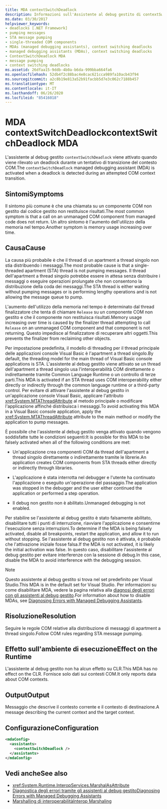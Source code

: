 ```yaml
---
title: MDA contextSwitchDeadlock
description: Informazioni sull'Assistente al debug gestito di contextSwitchDeadlock in .NET, che viene attivato quando viene rilevato un deadlock durante una transizione del contesto COM.
ms.date: 03/30/2017
helpviewer_keywords:
- deadlocks [.NET Framework]
- pumping messages
- STA message pumping
- single-threaded COM components
- MDAs (managed debugging assistants), context switching deadlocks
- managed debugging assistants (MDAs), context switching deadlocks
- ContextSwitchDeadlock MDA
- message pumping
- context switching deadlocks
ms.assetid: 26dfaa15-9ddb-4b0a-b6da-999bba664fa6
ms.openlocfilehash: 52db4f2c88bac4e8cac621cca989fa10acb43f94
ms.sourcegitcommit: a2c8b19e813a52b91facbb5d7e3c062c7188b457
ms.translationtype: MT
ms.contentlocale: it-IT
ms.lasthandoff: 06/26/2020
ms.locfileid: "85416018"
---
```

# <a name="contextswitchdeadlock-mda"></a><span data-ttu-id="df65b-103">MDA contextSwitchDeadlock</span><span class="sxs-lookup"><span data-stu-id="df65b-103">contextSwitchDeadlock MDA</span></span>

<span data-ttu-id="df65b-104">L'assistente al debug gestito `contextSwitchDeadlock` viene attivato quando viene rilevato un deadlock durante un tentativo di transizione del contesto COM.</span><span class="sxs-lookup"><span data-stu-id="df65b-104">The `contextSwitchDeadlock` managed debugging assistant (MDA) is activated when a deadlock is detected during an attempted COM context transition.</span></span>

## <a name="symptoms"></a><span data-ttu-id="df65b-105">Sintomi</span><span class="sxs-lookup"><span data-stu-id="df65b-105">Symptoms</span></span>

<span data-ttu-id="df65b-106">Il sintomo più comune è che una chiamata su un componente COM non gestito dal codice gestito non restituisce risultati.</span><span class="sxs-lookup"><span data-stu-id="df65b-106">The most common symptom is that a call on an unmanaged COM component from managed code does not return.</span></span>  <span data-ttu-id="df65b-107">Un altro sintomo è l'aumento dell'utilizzo della memoria nel tempo.</span><span class="sxs-lookup"><span data-stu-id="df65b-107">Another symptom is memory usage increasing over time.</span></span>

## <a name="cause"></a><span data-ttu-id="df65b-108">Causa</span><span class="sxs-lookup"><span data-stu-id="df65b-108">Cause</span></span>

<span data-ttu-id="df65b-109">La causa più probabile è che il thread di un apartment a thread singolo non stia distribuendo i messaggi.</span><span class="sxs-lookup"><span data-stu-id="df65b-109">The most probable cause is that a single-threaded apartment (STA) thread is not pumping messages.</span></span> <span data-ttu-id="df65b-110">Il thread dell'apartment a thread singolo potrebbe essere in attesa senza distribuire i messaggi o eseguire operazioni prolungate che non consentono la distribuzione della coda dei messaggi.</span><span class="sxs-lookup"><span data-stu-id="df65b-110">The STA thread is either waiting without pumping messages or is performing lengthy operations and is not allowing the message queue to pump.</span></span>

<span data-ttu-id="df65b-111">L'aumento dell'utilizzo della memoria nel tempo è determinato dal thread finalizzatore che tenta di chiamare `Release` su un componente COM non gestito e che il componente non restituisca risultati.</span><span class="sxs-lookup"><span data-stu-id="df65b-111">Memory usage increasing over time is caused by the finalizer thread attempting to call `Release` on an unmanaged COM component and that component is not returning.</span></span>  <span data-ttu-id="df65b-112">Questo impedisce al finalizzatore di recuperare altri oggetti.</span><span class="sxs-lookup"><span data-stu-id="df65b-112">This prevents the finalizer from reclaiming other objects.</span></span>

<span data-ttu-id="df65b-113">Per impostazione predefinita, il modello di threading per il thread principale delle applicazioni console Visual Basic è l'apartment a thread singolo.</span><span class="sxs-lookup"><span data-stu-id="df65b-113">By default, the threading model for the main thread of Visual Basic console applications is STA.</span></span> <span data-ttu-id="df65b-114">L'assistente al debug gestito viene attivato se un thread dell'apartment a thread singolo usa l'interoperabilità COM direttamente o indirettamente tramite Common Language Runtime o un controllo di terze parti.</span><span class="sxs-lookup"><span data-stu-id="df65b-114">This MDA is activated if an STA thread uses COM interoperability either directly or indirectly through the common language runtime or a third-party control.</span></span>  <span data-ttu-id="df65b-115">Per evitare di attivare l'assistente al debug gestito in un'applicazione console Visual Basic, applicare l'attributo <xref:System.MTAThreadAttribute> al metodo principale o modificare l'applicazione affinché distribuisca i messaggi.</span><span class="sxs-lookup"><span data-stu-id="df65b-115">To avoid activating this MDA in a Visual Basic console application, apply the <xref:System.MTAThreadAttribute> attribute to the main method or modify the application to pump messages.</span></span>

<span data-ttu-id="df65b-116">È possibile che l'assistente al debug gestito venga attivato quando vengono soddisfatte tutte le condizioni seguenti:</span><span class="sxs-lookup"><span data-stu-id="df65b-116">It is possible for this MDA to be falsely activated when all of the following conditions are met:</span></span>

- <span data-ttu-id="df65b-117">Un'applicazione crea componenti COM da thread dell'apartment a thread singolo direttamente o indirettamente tramite le librerie.</span><span class="sxs-lookup"><span data-stu-id="df65b-117">An application creates COM components from STA threads either directly or indirectly through libraries.</span></span>

- <span data-ttu-id="df65b-118">L'applicazione è stata interrotta nel debugger e l'utente ha continuato l'applicazione o eseguito un'operazione del passaggio.</span><span class="sxs-lookup"><span data-stu-id="df65b-118">The application was stopped in the debugger and the user either continued the application or performed a step operation.</span></span>

- <span data-ttu-id="df65b-119">Il debug non gestito non è abilitato.</span><span class="sxs-lookup"><span data-stu-id="df65b-119">Unmanaged debugging is not enabled.</span></span>

<span data-ttu-id="df65b-120">Per stabilire se l'assistente al debug gestito è stato falsamente abilitato, disabilitare tutti i punti di interruzione, riavviare l'applicazione e consentirne l'esecuzione senza interruzioni.</span><span class="sxs-lookup"><span data-stu-id="df65b-120">To determine if the MDA is being falsely activated, disable all breakpoints, restart the application, and allow it to run without stopping.</span></span> <span data-ttu-id="df65b-121">Se l'assistente al debug gestito non è attivata, è probabile che l'attivazione iniziale fosse falsa.</span><span class="sxs-lookup"><span data-stu-id="df65b-121">If the MDA is not activated, it is likely the initial activation was false.</span></span> <span data-ttu-id="df65b-122">In questo caso, disabilitare l'assistente al debug gestito per evitare interferenze con la sessione di debug.</span><span class="sxs-lookup"><span data-stu-id="df65b-122">In this case, disable the MDA to avoid interference with the debugging session.</span></span>

> [!NOTE]
> <span data-ttu-id="df65b-123">Questo assistente al debug gestito si trova nel set predefinito per Visual Studio.</span><span class="sxs-lookup"><span data-stu-id="df65b-123">This MDA is in the default set for Visual Studio.</span></span> <span data-ttu-id="df65b-124">Per informazioni su come disabilitare MDA, vedere la pagina relativa alla [diagnosi degli errori con gli assistenti al debug gestito](diagnosing-errors-with-managed-debugging-assistants.md#enable-and-disable-mdas).</span><span class="sxs-lookup"><span data-stu-id="df65b-124">For information about how to disable MDAs, see [Diagnosing Errors with Managed Debugging Assistants](diagnosing-errors-with-managed-debugging-assistants.md#enable-and-disable-mdas).</span></span>

## <a name="resolution"></a><span data-ttu-id="df65b-125">Risoluzione</span><span class="sxs-lookup"><span data-stu-id="df65b-125">Resolution</span></span>

<span data-ttu-id="df65b-126">Seguire le regole COM relative alla distribuzione di messaggi di apartment a thread singolo.</span><span class="sxs-lookup"><span data-stu-id="df65b-126">Follow COM rules regarding STA message pumping.</span></span>

## <a name="effect-on-the-runtime"></a><span data-ttu-id="df65b-127">Effetto sull'ambiente di esecuzione</span><span class="sxs-lookup"><span data-stu-id="df65b-127">Effect on the Runtime</span></span>

<span data-ttu-id="df65b-128">L'assistente al debug gestito non ha alcun effetto su CLR.</span><span class="sxs-lookup"><span data-stu-id="df65b-128">This MDA has no effect on the CLR.</span></span> <span data-ttu-id="df65b-129">Fornisce solo dati sui contesti COM.</span><span class="sxs-lookup"><span data-stu-id="df65b-129">It only reports data about COM contexts.</span></span>

## <a name="output"></a><span data-ttu-id="df65b-130">Output</span><span class="sxs-lookup"><span data-stu-id="df65b-130">Output</span></span>

<span data-ttu-id="df65b-131">Messaggio che descrive il contesto corrente e il contesto di destinazione.</span><span class="sxs-lookup"><span data-stu-id="df65b-131">A message describing the current context and the target context.</span></span>

## <a name="configuration"></a><span data-ttu-id="df65b-132">Configurazione</span><span class="sxs-lookup"><span data-stu-id="df65b-132">Configuration</span></span>

```xml
<mdaConfig>
  <assistants>
    <contextSwitchDeadlock />
  </assistants>
</mdaConfig>
```

## <a name="see-also"></a><span data-ttu-id="df65b-133">Vedi anche</span><span class="sxs-lookup"><span data-stu-id="df65b-133">See also</span></span>

- <xref:System.Runtime.InteropServices.MarshalAsAttribute>
- [<span data-ttu-id="df65b-134">Diagnostica degli errori tramite gli assistenti al debug gestito</span><span class="sxs-lookup"><span data-stu-id="df65b-134">Diagnosing Errors with Managed Debugging Assistants</span></span>](diagnosing-errors-with-managed-debugging-assistants.md)
- [<span data-ttu-id="df65b-135">Marshalling di interoperabilità</span><span class="sxs-lookup"><span data-stu-id="df65b-135">Interop Marshaling</span></span>](../interop/interop-marshaling.md)
